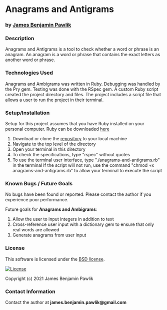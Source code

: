# __Anagrams and Antigrams__

### by [James Benjamin Pawlik](http://github.com/jbpawlik)

### __Description__
Anagrams and Antigrams is a tool to check whether a word or phrase is an anagram. An anagram is a word or phrase that contains the exact letters as another word or phrase.


### __Technologies Used__
Anagrams and Ambigrams was written in Ruby. Debugging was handled by the Pry gem. Testing was done with the RSpec gem. A custom Ruby script created the project directory and files. The project includes a script file that allows a user to run the project in their terminal.

### __Setup/Installation__
Setup for this project assumes that you have Ruby installed on your personal computer. Ruby can be downloaded [here](https://www.ruby-lang.org/en/downloads/)
1. Download or clone the [repository](http://github.com/jbpawlik/anagrams-and-antigrams) to your local machine
2. Navigate to the top level of the directory
3. Open your terminal in this directory
4. To check the specifications, type "rspec" without quotes
5. To use the terminal user interface, type "./anagrams-and-antigrams.rb" in the terminal If the script will not run, use the command "chmod +x anagrams-and-antigrams.rb" to allow your terminal to execute the script


### __Known Bugs / Future Goals__
No bugs have been found or reported. Please contact the author if you experience poor performance.

Future goals for __Anagrams and Ambigrams__:
1. Allow the user to input integers in addition to text
2. Cross-reference user input with a dictionary gem to ensure that only real words are allowed
3. Generate anagrams from user input



### __License__
This software is licensed under the [BSD license](license.txt).

[![License](https://img.shields.io/badge/License-BSD%202--Clause-orange.svg)](https://opensource.org/licenses/BSD-2-Clause)

Copyright (c) 2021 James Benjamin Pawlik

### __Contact Information__
Contact the author at __james.benjamin.pawlik@gmail.com__
